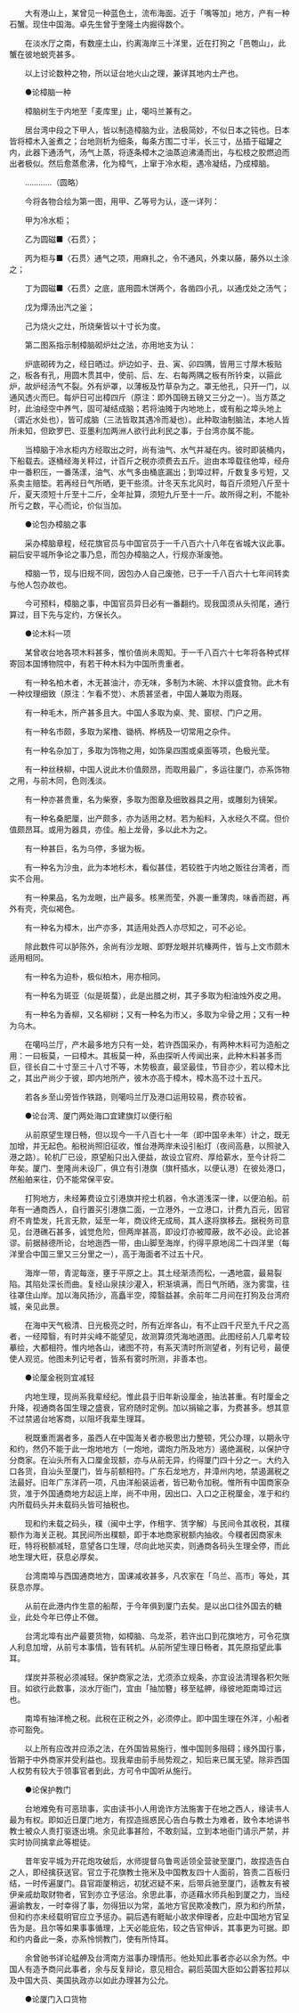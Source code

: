 <!-- { "loadSidebar": true } -->
　　大有港山上，某曾见一种蓝色土，流布海面。近于「嘴等加」地方，产有一种石蟹。现住中国海。卓先生曾于奎隆土内掘得数个。

　　在淡水厅之南，有数座土山，约离海岸三十洋里，近在打狗之「邑匏山」，此蟹在彼地蜕壳甚多。

　　以上讨论数种之物，所以证台地火山之理，兼详其地内土产也。

　　●论樟脑一种

　　樟脑树生于内地至「麦库里」止，噶吗兰兼有之。

　　居台湾中段之下甲人，皆以制造樟脑为业，法极简妙，不似日本之钝也。日本皆将樟木入釜煮之；台地则析为细条，每条方围二寸半，长三寸，丛插于磁罐之内，此器下通汤气，汤气上蒸，将逐条樟木之油蒸迫沸涌而出，与松枝之胶燃迫而出者极似。然后愈蒸愈沸，化为樟气，上窜于冷水柜，遇冷凝结，乃成樟脑。

　　…………（圆略）

　　今将各物合绘为第一图，用甲、乙等号为认，逐一详列：

　　甲为冷水柜；

　　乙为圆磁■〈石贯〉；

　　丙为柜与■〈石贯〉通气之项，用麻扎之，令不通风，外束以藤，藤外以土涂之；

　　丁为圆磁■〈石贯〉之底，底用圆木饼两个，各凿四小孔，以通戊处之汤气；

　　戊为燂汤出汽之釜；

　　己为烧火之灶，所烧柴皆以十寸长为度。

　　第二图系指示制樟脑砌炉灶之法，亦用地支为认：

　　炉底砌砖为之，经日晒过。炉边如子、丑、寅、卯四隅，皆用三寸厚木板贴之，板各有孔，用圆木贯其中，使前、后、左、右每两隅之板有所钤束，以箍此炉，故炉经汤气不裂。外有炉罩，以薄板及竹草杂为之。罩无他孔，只开一门，以通风透火而巳。每炉日可出樟四斤（原注：即外国磅五磅又三分之一）。当方蒸之时，此油经空中养气，固可凝结成脑；若将油摊于内地地上，或有船之埠头地上（谓近水处也），皆可成脑（三法皆取其遇冷而凝也）。此种取油制脑法，本地人皆所未知，但欧罗巴、亚墨利加两洲人欲行此利民之事，于台湾亦属不能。

　　当樟脑于冷水柜内方经取出之时，尚有油气、水气并凝在内。彼时即装桶内，下船载去。逐桶经海关秤过，计百斤之税亦须费去五斤。迨由本埠载往他埠，经舟中一番积压，一番荡漾，油气、水气多由桶底漏出；到埠过秤，斤数复多亏短，又系卖主赔垫。若再经日气所晒，更干些须。计冬天东北风时，每百斤须短八斤至十斤，夏天须短十斤至十二斤，全年扯算，须短九斤至十一斤。故所得之利，不能补所亏之数，平心而论，价似当加。

　　●论包办樟脑之事

　　采办樟脑章程，经花旗官员与中国官员于一千八百六十八年在省城大议此事。嗣后安平城所争论之事乃息，而包办樟脑之人，行规亦渐废弛。

　　樟脑一节，现与旧规不同，因包办人自己废弛，已于一千八百六十七年间转卖与他人包办故也。

　　今可预料，樟脑之事，中国官员异日必有一番翻约。现我国须从头彻尾，通行算过，目下先与定约，方保长久。

　　●论木料一项

　　某曾收台地各项木料甚多，惟价值尚未周知。于一千八百六十七年将各种式样寄回本国博物院中，有若干种木料为中国所贵重者。

　　有一种名柏木者，木无甚油汁，亦无味，多制为木碗、木拌以盛食物。此木有一种纹理细致（原注：乍看不觉）、木质甚坚者，中国人兼取为雨屐。

　　有一种毛木，所产甚多且大。中国人多取为桌、凳、窗棂、门户之用。

　　有一种名市颇，多取为桨橹、锄柄、桦柄及一切常用之杂件。

　　有一种名杂加丁，多取为饰物之用，如饰臬四围或桌面等项，色极光莹。

　　有一种丝秧柳，中国人说此木价值颇昂，而取用最广，多运往厦门，亦系饰物之用，与前木同，色则浅淡。

　　有一种亦甚贵重，名为柴寮，多取为图章及细致器具之用，或雕刻为镜架。

　　有一种名桑肥厘，出产颇多，亦为适用之材。若为船料，入水经久不腐。但价值颇昂耳。或用为器具，亦佳。船上龙骨，多以此木为之。

　　有一种甚巨，名为乌停，多锯为板。

　　有一种名为沙虫，此为本地杉木，看似甚佳，若较胜于内地之贩往台湾者，而实不合用。

　　有一种果品，名为龙眼，出产最多。核黑而莹，外裹一重薄肉，味香而甜，再外有壳，壳似褐色。

　　有一种名为樟木，出产亦多，其适用处西人亦尽知之，可不必论。

　　除此数件可以胪陈外，余尚有沙龙眼、即野龙眼并坑榛两件，皆与上文市颇木适用相同。

　　有一种名为迫朴，极似柏木，用亦相同。

　　有一种名为斑亚（似是斑蝥），此是出腊之树，其子多取为桕油烛外皮之用。

　　有一种名为香柳，又名柳树；又有一种名为市乂，多取为伞骨之用；又有一种为乌木。

　　在噶吗兰厅，产木最多地方只有一处，若许西国采办，有两种木料可为造船之用：一曰板莫，一曰樟木。其板莫一种，系由探听人传闻出来，此种木料甚多而巨，径长自二十寸至三十八寸不等，木势极直，最坚最佳，节目亦少，若以樟木比之，其出产尚少于彼，即内地所产，彼木亦高于樟木，樟木高不过十五尺。

　　若各乡至山旁皆作铁路，则噶吗兰厅及港口运用较易，费亦较省。

　　●论台湾、厦门两处海口宜建旗灯以便行船

　　从前原望生理日畅，但以现今一千八百七十一年（即中国辛未年）计之，既无加增，并无起色。船税尚照旧征收，惟台港两岸未设引船灯（夜间高悬，以照驶入港之路）。轮机厂已设，原望船只出入便益，故设立官府、厚给薪水，至今计将二年矣。厦门、奎隆尚未设厂，俱立有引港旗（旗杆插水，以便认港）在彼处港口，然船舶来往，仍不能常保平安。

　　打狗地方，未经筹费设立引港旗并挖士机器，令水道浅深一律，以便泊船。前年有一通商西人，自行置买引港旗二面，一立港外，一立港口，计费九百元，因官府不肯垫发，托言无款，延至一年，商议终无成局，其人遂将旗移去。据税务司意见，台港礁石甚多，诚觉危险，但两岸甚高，即设灯亦被障蔽，故不必设。此论甚谬。前据赫德所论，台地迤西一带，由山脚至海岸，约得平原地阔二十四洋里（每洋里合中国三里又三分里之一），高于海面者不过五十尺。

　　海岸一带，青泥每涨，壅于平原之上。其土经渐渍而松，一遇地震，最易裂陷。其陷处深长而曲。复经山泉挟沙灌入，积渐填满，而日气所晒，涨为雾霭，往往罩住山岸。加以海风扬沙，高矗半空，障翳益甚。余前年二月间在打狗及台湾府城，亲见此景。

　　在海中天气极清、日光极亮之时，所有近岸各山，有不止四千尺至九千尺之高者，一经障翳，有时并尖峰不能望见，故测算须凭海地道图。此图经前人几辈考较摹绘，大都相符。惟内地各山，诸图不符，有系天清时所测望者，列有记号，最便使人观览。他图未列记号者，皆系有雾时所测，非善本也。

　　●论厘金税则宜减轻

　　内地生理，现尚系我辈经纪。惟此县于旧年新设厘金，抽法甚重。有时厘金之升降，视通商各国生理之盛衰，官府随时定例。加以捐输之事，为费甚多。想其意不过禁遏台地客商，以阻坏我辈生理耳。

　　税既重而漏者多，虽西人在中国海关者亦极思出力整顿，凭公办理，以期永守和约，然仍不能于此一炮地地方（一炮地，谓炮力所及地方）遏绝漏税，以保护守分商家。在汕头所有入口厘金现额，亦与从前无异，约得厦门四十分之一。大约入口各货，自汕头至厦门，皆与前额相符。广东石龙地方，并漳州内地，禁遏漏税之法最好。旧年广东洋药一项，凡由洋船装运者，皆已勒令加税。惟所有中国商家杂货，准于外国通商地方起运上岸，尚不中用，因出口、入口之正税厘金，准于和约内所载码头并未载码头皆可抽税也。

　　现和约未载之码头，穙（闽中土字，作租字、赁字解）与民间令其收税，其穙额作为海关正税。其民间所出穙额，即于本地商家税额内抽收。今穙者因商家未旺，特将税额减轻，意望各口生理，尽向此地买卖，则通商各码头生理全停，而此地生理大旺，获息必厚矣。

　　台湾南埠与西国通商地方，国课减收甚多，凡农家在「乌兰、高市」等处，其获息亦厚。

　　从前在此港内作生意的船帮，于今年俱到厦门去矣。是以出口往外国去的糖业，此处今年已停止不做。

　　台湾北埠有出产最要货物，如樟脑、乌龙茶，若许出口到花旗地方，可令花旗人利息加增，从前亏本事情，皆有转机。从前所望生理日畅者，其先原指望此事耳。

　　煤炭并茶税必须减轻。保护商家之法，尤须添立规条，亦宜设法清理各积欠账目。如欲行此数事，淡水厅衙门，宜由「抽加簪」移至艋舺，缘彼地距南埠过远也。

　　南埠有抽洋桅之税。此税在正税之外，必须停止。即中国生理在外洋，小船者亦可豁免。

　　以上所有应改并应添之法，在外国皆易施行，惟中国则多阻碍；缘外国行事，皆期于中外商家并受利益也。现我辈由前手局势观之，知后来已属无望。除非西国人权势有较大于领事官者到此，方可令中国听从施行。

　　●论保护教门

　　台地难免有可恶琐事，实由读书小人用诡诈方法施害于在地之西人，缘读书人最为有权。即如近日厦门地方，有捏造摇惑民心告白与教士为难者，致令本地讲书教士被众人责打驱逐出境。余见此事甚险，不敢刻延，立到本地衙门请示严禁，并实时协同擒拿此等棍徒。

　　昔年安平城为开花炮攻破后，水师提督乌鲁弯适领全营驶至厦门，故捏造告白之人，即经擒获送官。官立于花旗教士拖米及中国教友四十人面前，笞责二百板归结，一时传遍厦门。县官距厦稍远，初犹迟疑不来，后带兵驰至厦门，适教友有被伊亲戚劫取财物者，官到亦立予惩治。余思此事，亦适藉水师兵船到厦之力，当经遍谕教友，一时幸得了事，勿得狃以为常，盖地方官民欺凌教门，原为和约所禁，但和约亦未经载明官应立予惩办。嗣后遇有睚眦小故求伸理者，应赴中国地方官呈告为是。且尔等如果事事循理，上天必能庇佑，较之告官伸诉，其事更为可据。即和约内备此一条，亦系怜悯教门，使有所恃耳。

　　余曾驰书详论艋舺及台湾南方滋事办理情形。他处知此事者亦必以余为然。中国人有造予商问此事者，余与反复辩论，意见相合。嗣后英国大臣如公爵客拉邦以及中国大员、美国执政亦以如此办理甚为公允。

　　●论厦门入口货物

